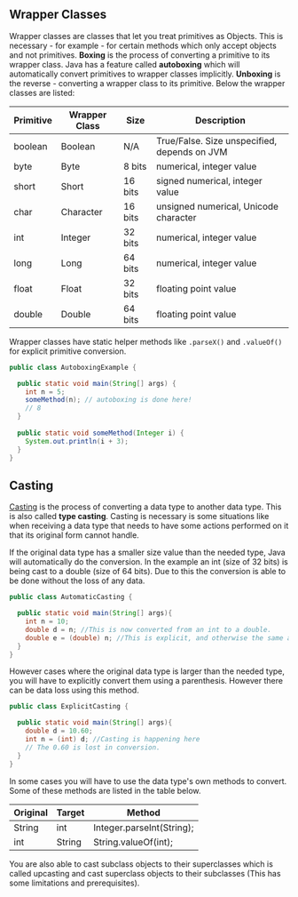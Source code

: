 

## Wrapper Classes
Wrapper classes are classes that let you treat primitives as Objects. This is necessary - for example - for certain methods which only accept objects and not primitives. **Boxing** is the process of converting a primitive to its wrapper class. Java has a feature called **autoboxing** which will automatically convert primitives to wrapper classes implicitly. **Unboxing** is the reverse - converting a wrapper class to its primitive. Below the wrapper classes are listed:

| Primitive | Wrapper Class | Size | Description |
| --------- | ------------- | ------- | ----------- |
| boolean   | Boolean       | N/A     | True/False. Size unspecified, depends on JVM |
| byte      | Byte          | 8 bits  | numerical, integer value |
| short     | Short         | 16 bits | signed numerical, integer value |
| char      | Character     | 16 bits | unsigned numerical, Unicode character |
| int       | Integer       | 32 bits | numerical, integer value |
| long      | Long          | 64 bits | numerical, integer value |
| float     | Float         | 32 bits | floating point value |
| double    | Double        | 64 bits | floating point value |

Wrapper classes have static helper methods like `.parseX()` and `.valueOf()` for explicit primitive conversion.

```java
public class AutoboxingExample {

  public static void main(String[] args) {
    int n = 5;
    someMethod(n); // autoboxing is done here!
	// 8
  }
  
  public static void someMethod(Integer i) {
    System.out.println(i + 3);
  }
}
```


## Casting
[Casting](https://en.wikipedia.org/wiki/Type_conversion) is the process of converting a data type to another data type. This is also called **type casting**. Casting is necessary is some situations like when receiving a data type that needs to have some actions performed on it that its original form cannot handle.

If the original data type has a smaller size value than the needed type, Java will automatically do the conversion. In the example an int (size of 32 bits) is being cast to a double (size of 64 bits). Due to this the conversion is able to be done without the loss of any data.

```java
public class AutomaticCasting {

  public static void main(String[] args){
    int n = 10;
    double d = n; //This is now converted from an int to a double.
    double e = (double) n; //This is explicit, and otherwise the same as the above syntax.
  }
}
```

However cases where the original data type is larger than the needed type, you will have to explicitly convert them using a parenthesis. However there can be data loss using this method.

```java
public class ExplicitCasting {

  public static void main(String[] args){
    double d = 10.60;
    int n = (int) d; //Casting is happening here
    // The 0.60 is lost in conversion.
  }
}
```

In some cases you will have to use the data type's own methods to convert. Some of these methods are listed in the table below.

| Original |   Target  |           Method         |
| ---------| --------- |--------------------------|
| String   | int       |Integer.parseInt(String); |
| int      | String    |String.valueOf(int);      |

You are also able to cast subclass objects to their superclasses which is called upcasting and cast superclass objects to their subclasses (This has some limitations and prerequisites).


